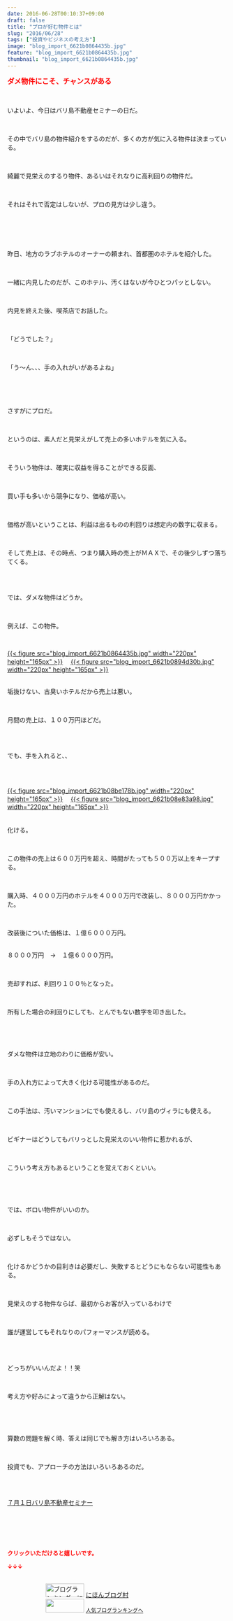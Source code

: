 ```yaml
---
date: 2016-06-28T00:10:37+09:00
draft: false
title: "プロが好む物件とは"
slug: "2016/06/28"
tags: ["投資やビジネスの考え方"]
image: "blog_import_6621b0864435b.jpg"
feature: "blog_import_6621b0864435b.jpg"
thumbnail: "blog_import_6621b0864435b.jpg"
---
```

<p><font color="#ff0000" size="3"><strong>ダメ物件にこそ、チャンスがある</strong></font></p><br/><p>いよいよ、今日はバリ島不動産セミナーの日だ。</p><br/><p>その中でバリ島の物件紹介をするのだが、多くの方が気に入る物件は決まっている。</p><br/><p>綺麗で見栄えのするり物件、あるいはそれなりに高利回りの物件だ。</p><br/><p>それはそれで否定はしないが、プロの見方は少し違う。</p><br/><p><br/></p><p><br/>昨日、地方のラブホテルのオーナーの頼まれ、首都圏のホテルを紹介した。</p><br/><p>一緒に内見したのだが、このホテル、汚くはないが今ひとつパッとしない。</p><br/><p>内見を終えた後、喫茶店でお話した。</p><br/><p>「どうでした？」</p><br/><p>「う～ん、、、手の入れがいがあるよね」</p><br/><br/><br/><p>さすがにプロだ。</p><p><br/></p><p>というのは、素人だと見栄えがして売上の多いホテルを気に入る。</p><br/><p>そういう物件は、確実に収益を得ることができる反面、</p><br/><p>買い手も多いから競争になり、価格が高い。</p><br/><p>価格が高いということは、利益は出るものの利回りは想定内の数字に収まる。</p><br/><p>そして売上は、その時点、つまり購入時の売上がＭＡＸで、その後少しずつ落ちてくる。</p><br/><p><br/>では、ダメな物件はどうか。</p><br/><p>例えば、この物件。</p><br/><p><a href="blog_import_6621b087bf77b.jpg">{{< figure src="blog_import_6621b0864435b.jpg" width="220px" height="165px" >}}</a> 　<a href="blog_import_6621b08a8dc83.jpg">{{< figure src="blog_import_6621b0894d30b.jpg" width="220px" height="165px" >}}</a> <br/><br/></p><p>垢抜けない、古臭いホテルだから売上は悪い。</p><br/><p>月間の売上は、１００万円ほどだ。</p><br/><br/><p>でも、手を入れると、、</p><br/><br/><p><a href="blog_import_6621b08d26ef6.jpg">{{< figure src="blog_import_6621b08be178b.jpg" width="220px" height="165px" >}}</a> 　<a href="blog_import_6621b08fbb4a0.jpg">{{< figure src="blog_import_6621b08e83a98.jpg" width="220px" height="165px" >}}</a> <br/><br/><br/>化ける。</p><br/><p>この物件の売上は６００万円を超え、時間がたっても５００万以上をキープする。</p><p><br/></p><p>購入時、４０００万円のホテルを４０００万円で改装し、８０００万円かかった。</p><br/><p>改装後についた価格は、１億６０００万円。</p><p><br/>８０００万円　→　１億６０００万円。</p><br/><p>売却すれば、利回り１００％となった。</p><br/><p>所有した場合の利回りにしても、とんでもない数字を叩き出した。</p><p><br/></p><br/><p>ダメな物件は立地のわりに価格が安い。</p><br/><p>手の入れ方によって大きく化ける可能性があるのだ。</p><p><br/></p><p>この手法は、汚いマンションにでも使えるし、バリ島のヴィラにも使える。</p><br/><p>ビギナーはどうしてもバリっとした見栄えのいい物件に惹かれるが、</p><br/><p>こういう考え方もあるということを覚えておくといい。</p><p><br/></p><br/><p>では、ボロい物件がいいのか。</p><br/><p>必ずしもそうではない。</p><br/><p>化けるかどうかの目利きは必要だし、失敗するとどうにもならない可能性もある。</p><br/><p>見栄えのする物件ならば、最初からお客が入っているわけで</p><br/><p>誰が運営してもそれなりのパフォーマンスが読める。</p><br/><br/><p>どっちがいいんだよ！！笑</p><br/><p>考え方や好みによって違うから正解はない。</p><br/><p><br/></p><p>算数の問題を解く時、答えは同じでも解き方はいろいろある。</p><br/><p>投資でも、アプローチの方法はいろいろあるのだ。</p><br/><br/><p><a href="iin.co.jp" target="_blank">７月１日バリ島不動産セミナー</a> </p><br/><br/><br/><br/><p><font color="#ff0000" size="2"><strong>クリックいただけると嬉しいです。<br/></strong></font></p><p><font color="#ff0000" size="2"><strong>↓↓↓</strong></font></p><p><br/><a href="ranking.html" target="_blank"><img border="0" alt="ブログランキング・にほんブログ村へ" src="data:image/svg+xml;charset=utf-8,%3Csvg%20xmlns%3D%22http%3A%2F%2Fwww.w3.org%2F2000%2Fsvg%22%20title%3D%22Placeholder%20for%20Images%22%20role%3D%22presentation%22%20viewBox%3D%220%200%2088%2031%22%20%2F%3E" width="88" height="31" data-src="https://img-proxy.blog-video.jp/images?url=http%3A%2F%2Fwww.blogmura.com%2Fimg%2Fwww88_31.gif" style="aspect-ratio: auto 88 / 31;"/><noscript><img border="0" alt="ブログランキング・にほんブログ村へ" src="https://img-proxy.blog-video.jp/images?url=http%3A%2F%2Fwww.blogmura.com%2Fimg%2Fwww88_31.gif" width="88" height="31"></noscript></a> <a href="ranking.html" target="_blank">にほんブログ村</a> <br/><a title="人気ブログランキングへ" href="link.php?1804582"><img border="0" src="data:image/svg+xml;charset=utf-8,%3Csvg%20xmlns%3D%22http%3A%2F%2Fwww.w3.org%2F2000%2Fsvg%22%20title%3D%22Placeholder%20for%20Images%22%20role%3D%22presentation%22%20viewBox%3D%220%200%2088%2031%22%20%2F%3E" width="88" height="31" data-src="https://blog.with2.net/img/banner/banner_22.gif" style="aspect-ratio: auto 88 / 31;"/><noscript><img border="0" src="https://blog.with2.net/img/banner/banner_22.gif" width="88" height="31"></noscript></a> <a style="FONT-SIZE: 12px" href="link.php?1804582">人気ブログランキングへ</a> </p>

